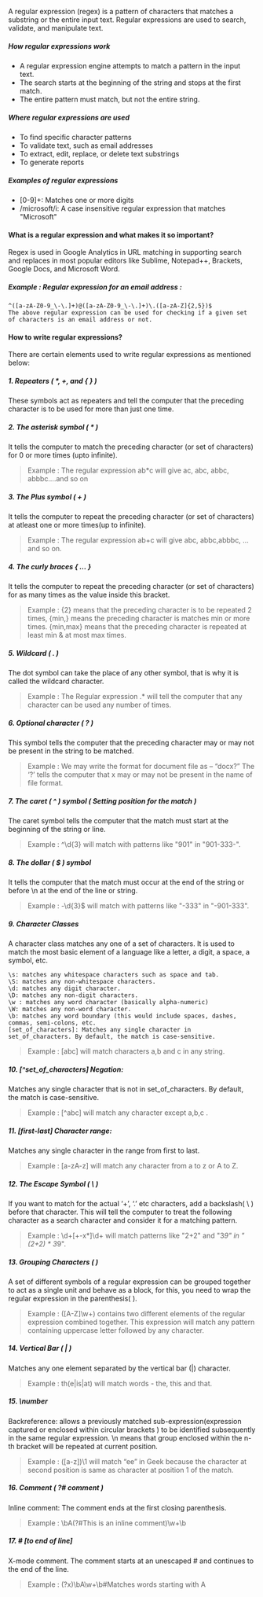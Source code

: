 A regular expression (regex) is a pattern of characters that matches a substring or the entire input text. Regular expressions are used to search, validate, and manipulate text.

##### How regular expressions work

- A regular expression engine attempts to match a pattern in the input text.
- The search starts at the beginning of the string and stops at the first match.
- The entire pattern must match, but not the entire string. 

##### Where regular expressions are used 

- To find specific character patterns
- To validate text, such as email addresses
- To extract, edit, replace, or delete text substrings
- To generate reports

##### Examples of regular expressions 

- [0-9]+: Matches one or more digits
- /microsoft/i: A case insensitive regular expression that matches "Microsoft"


#### What is a regular expression and what makes it so important? 

Regex is used in Google Analytics in URL matching in supporting search and replaces in most popular editors like Sublime, Notepad++, Brackets, Google Docs, and Microsoft Word.

##### Example :  Regular expression for an email address :

```
^([a-zA-Z0-9_\-\.]+)@([a-zA-Z0-9_\-\.]+)\.([a-zA-Z]{2,5})$ 
The above regular expression can be used for checking if a given set of characters is an email address or not. 
```

#### How to write regular expressions?

There are certain elements  used to write regular expressions as mentioned below:

##### 1. Repeaters (  *, +, and { } )  

These symbols act as repeaters and tell the computer that the preceding character is to be used for more than just one time.

##### 2. The asterisk symbol ( * )

It tells the computer to match the preceding character (or set of characters) for 0 or more times (upto infinite).

> Example : The regular expression ab*c will give ac, abc, abbc, abbbc….and so on

##### 3. The Plus symbol ( + ) 

It tells the computer to repeat the preceding character (or set of characters) at atleast one or more times(up to infinite).

> Example : The regular expression ab+c will give abc, abbc,abbbc, … and so on.

##### 4. The curly braces { … } 

It tells the computer to repeat the preceding character (or set of characters) for as many times as the value inside this bracket.

> Example : {2} means that the preceding character is to be repeated 2 
times, {min,} means the preceding character is matches min or  more 
times. {min,max} means that the preceding character is repeated at
least min & at most max times.

##### 5. Wildcard ( . ) 

The dot symbol can take the place of any other symbol, that is why it is called the wildcard character.

> Example : The Regular expression .* will tell the computer that any character
can be used any number of times.

##### 6. Optional character ( ? ) 

This symbol tells the computer that the preceding character may or may not be present in the string to be matched.

> Example : We may write the format for document file as – “docx?” The ‘?’ tells the computer that x may or may not be 
present in the name of file format.

##### 7. The caret ( ^ ) symbol ( Setting position for the match )

The caret symbol tells the computer that the match must start at the beginning of the string or line.

> Example : ^\d{3} will match with patterns like "901" in "901-333-".

##### 8.  The dollar ( $ ) symbol 

It tells the computer that the match must occur at the end of the string or before \n at the end of the line or string.

> Example : -\d{3}$  will match with patterns like "-333" in "-901-333".

##### 9. Character Classes 

A character class matches any one of a set of characters. It is used to match the most basic element of a language like a letter, a digit, a space, a symbol, etc. 

```
\s: matches any whitespace characters such as space and tab.
\S: matches any non-whitespace characters.
\d: matches any digit character.
\D: matches any non-digit characters.
\w : matches any word character (basically alpha-numeric)
\W: matches any non-word character.
\b: matches any word boundary (this would include spaces, dashes, commas, semi-colons, etc.
[set_of_characters]: Matches any single character in set_of_characters. By default, the match is case-sensitive.
```

> Example : [abc] will match characters a,b and c in any string.

##### 10. [^set_of_characters] Negation: 

Matches any single character that is not in set_of_characters. By default, the match is case-sensitive.

> Example : [^abc] will match any character except a,b,c .

##### 11. [first-last] Character range: 

Matches any single character in the range from first to last.

> Example : [a-zA-z] will match any character from a to z or A to Z.

##### 12. The Escape Symbol (  \  ) 

If you want to match for the actual ‘+’, ‘.’ etc characters, add a backslash( \ ) before that character. This will tell the computer to treat the following character as a search character and consider it for a matching pattern.

> Example : \d+[\+-x\*]\d+ will match patterns like "2+2" and "3*9" in "(2+2) * 3*9".

##### 13. Grouping Characters ( ) 

A set of different symbols of a regular expression can be grouped together to act as a single unit and behave as a block, for this, you need to wrap the regular expression in the parenthesis( ).

> Example : ([A-Z]\w+) contains two different elements of the regular expression combined together. This expression will match any pattern containing uppercase letter followed by any character.

##### 14. Vertical Bar (  |  ) 

Matches any one element separated by the vertical bar (|) character.

> Example :  th(e|is|at) will match words - the, this and that.

##### 15. \number 

Backreference: allows a previously matched sub-expression(expression captured or enclosed within circular brackets ) to be identified subsequently in the same regular expression. \n means that group enclosed within the n-th bracket will be repeated at current position.

> Example : ([a-z])\1 will match “ee” in Geek because the character at second position is same as character at position 1 of the match.

##### 16. Comment ( ?# comment ) 

Inline comment: The comment ends at the first closing parenthesis.

> Example : \bA(?#This is an inline comment)\w+\b

##### 17. # [to end of line] 

X-mode comment. The comment starts at an unescaped # and continues to the end of the line.

> Example :  (?x)\bA\w+\b#Matches words starting with A

